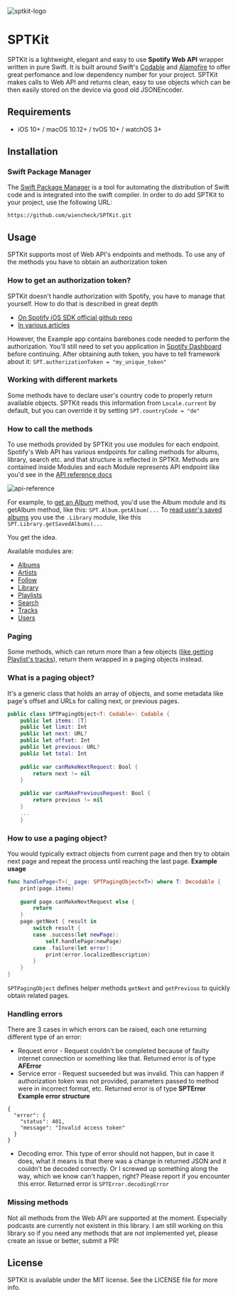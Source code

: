 ![sptkit-logo](https://i.imgur.com/knXnBP8.png)

# SPTKit

SPTKit is a lightweight, elegant and easy to use **Spotify Web API** wrapper written in pure Swift. It is built around Swift's [Codable](https://developer.apple.com/documentation/foundation/archives_and_serialization/encoding_and_decoding_custom_types) and [Alamofire](https://github.com/Alamofire/Alamofire) to offer great perfomance and low dependency number for your project. SPTKit makes calls to Web API and returns clean, easy to use objects which can be then easily stored on the device via good old JSONEncoder.

## Requirements
* iOS 10+ / macOS 10.12+ / tvOS 10+ / watchOS 3+

## Installation
### Swift Package Manager

The [Swift Package Manager](https://swift.org/package-manager/) is a tool for automating the distribution of Swift code and is integrated into the swift compiler. 
In order to do add SPTKit to your project, use the following URL:

`https://github.com/wiencheck/SPTKit.git`

## Usage
SPTKit supports most of Web API's endpoints and methods. To use any of the methods you have to obtain an authorization token

### How to get an authorization token?
SPTKit doesn't handle authorization with Spotify, you have to manage that yourself. How to do that is described in great depth
* [On Spotify iOS SDK official github repo](https://github.com/spotify/ios-sdk)
* [In various articles](https://medium.com/@brianhans/getting-started-with-the-spotify-ios-sdk-435607216ecc)

However, the Example app contains barebones code needed to perform the authorization. You'll still need to set you application in [Spotify Dashboard](https://developer.spotify.com/dashboard/login) before continuing.
After obtaining auth token, you have to tell framework about it:
`SPT.authorizationToken = "my_unique_token"`

### Working with different markets
Some methods have to declare user's country code to properly return available objects. SPTKit reads this information from `Locale.current` by default, but you can override it by setting
`SPT.countryCode = "de"`

### How to call the methods
To use methods provided by SPTKit you use modules for each endpoint. Spotify's Web API has various endpoints for calling methods for albums, library, search etc. and that structure is reflected in SPTKit. Methods are contained inside Modules and each Module represents API endpoint like you'd see in the [API reference docs](https://developer.spotify.com/documentation/web-api/reference/)

![api-reference](https://i.imgur.com/31oYFzL.png)

For example, to [get an Album](https://developer.spotify.com/documentation/web-api/reference/albums/get-album/) method, you'd use the Album module and its getAlbum method, like this:
`SPT.Album.getAlbum(...`
To [read user's saved albums](https://developer.spotify.com/documentation/web-api/reference/library/get-users-saved-albums/) you use the `.Library` module, like this
`SPT.Library.getSavedAlbums(...`

You get the idea.

Available modules are:
* [Albums](https://developer.spotify.com/documentation/web-api/reference/albums)
* [Artists](https://developer.spotify.com/documentation/web-api/reference/artists)
* [Follow](https://developer.spotify.com/documentation/web-api/reference/follow)
* [Library](https://developer.spotify.com/documentation/web-api/reference/library)
* [Playlists](https://developer.spotify.com/documentation/web-api/reference/playlists)
* [Search](https://developer.spotify.com/documentation/web-api/reference/search/search)
* [Tracks](https://developer.spotify.com/documentation/web-api/reference/tracks)
* [Users](https://developer.spotify.com/documentation/web-api/reference/users-profile/)

### Paging
Some methods, which can return more than a few objects ([like getting Playlist's tracks](https://developer.spotify.com/documentation/web-api/reference/playlists/get-playlists-tracks/)), return them wrapped in a paging objects instead. 
### What is a paging object? 
    
It's a generic class that holds an array of objects, and some metadata like page's offset and URLs for calling next, or previous pages.
```swift
public class SPTPagingObject<T: Codable>: Codable {
    public let items: [T]
    public let limit: Int
    public let next: URL?
    public let offset: Int
    public let previous: URL?
    public let total: Int
    
    public var canMakeNextRequest: Bool {
        return next != nil
    }
    
    public var canMakePreviousRequest: Bool {
        return previous != nil
    }
    ...
    }
```
### How to use a paging object?
You would typically extract objects from current page and then try to obtain next page and repeat the process until reaching the last page.
**Example usage**
```swift
func handlePage<T>(_ page: SPTPagingObject<T>) where T: Decodable {
    print(page.items)
    
    guard page.canMakeNextRequest else {
        return
    }
    page.getNext { result in
        switch result {
        case .success(let newPage):
            self.handlePage(newPage)
        case .failure(let error):
            print(error.localizedDescription)
        }
    }
}
```
`SPTPagingObject` defines helper methods `getNext` and `getPrevious`  to quickly obtain related pages.

### Handling errors
There are 3 cases in which errors can be raised, each one returning different type of an error:
* Request error - Request couldn't be completed because of faulty internet connection or something like that. Returned error is of type **AFError**
* Service error - Request sucseeded but was invalid. This can happen if authorization token was not provided, parameters passed to method were in incorrect format, etc. Returned error is of type **SPTError**
**Example error structure**
```
{
  "error": {
    "status": 401,
    "message": "Invalid access token"
  }
}
```
* Decoding error. This type of error should not happen, but in case it does, what it means is that there was a change in returned JSON and it couldn't be decoded correctly. Or I screwed up something along the way, which we know can't happen, right? Please report if you encounter this error. Returned error is `SPTError.decodingError`

### Missing methods
Not all methods from the Web API are supported at the moment. Especially podcasts are currently not existent in this library. I am still working on this library so if you need any methods that are not implemented yet, please create an issue or better, submit a PR!

## License
SPTKit is available under the MIT license. See the LICENSE file for more info.
